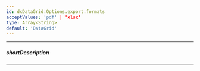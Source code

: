 ```yaml
---
id: dxDataGrid.Options.export.formats
acceptValues: 'pdf' | 'xlsx'
type: Array<String>
default: 'DataGrid'
---
```

---
##### shortDescription
<!-- Description goes here -->

---
<!-- Description goes here -->